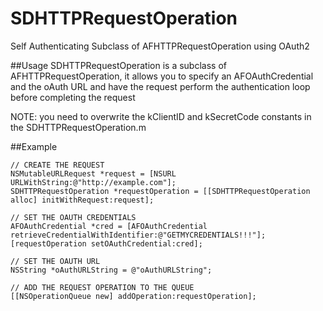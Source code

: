 SDHTTPRequestOperation
======================

Self Authenticating Subclass of AFHTTPRequestOperation using OAuth2

##Usage
SDHTTPRequestOperation is a subclass of AFHTTPRequestOperation, it allows you to specify an AFOAuthCredential and the oAuth URL and have the request perform the authentication loop before completing the request

NOTE: you need to overwrite the kClientID and kSecretCode constants in the SDHTTPRequestOperation.m

##Example
    
    // CREATE THE REQUEST
    NSMutableURLRequest *request = [NSURL URLWithString:@"http://example.com"];
    SDHTTPRequestOperation *requestOperation = [[SDHTTPRequestOperation alloc] initWithRequest:request];

    // SET THE OAUTH CREDENTIALS
    AFOAuthCredential *cred = [AFOAuthCredential retrieveCredentialWithIdentifier:@"GETMYCREDENTIALS!!!"];
    [requestOperation setOAuthCredential:cred];
    
    // SET THE OAUTH URL
    NSString *oAuthURLString = @"oAuthURLString";
    
    // ADD THE REQUEST OPERATION TO THE QUEUE
    [[NSOperationQueue new] addOperation:requestOperation];
```
